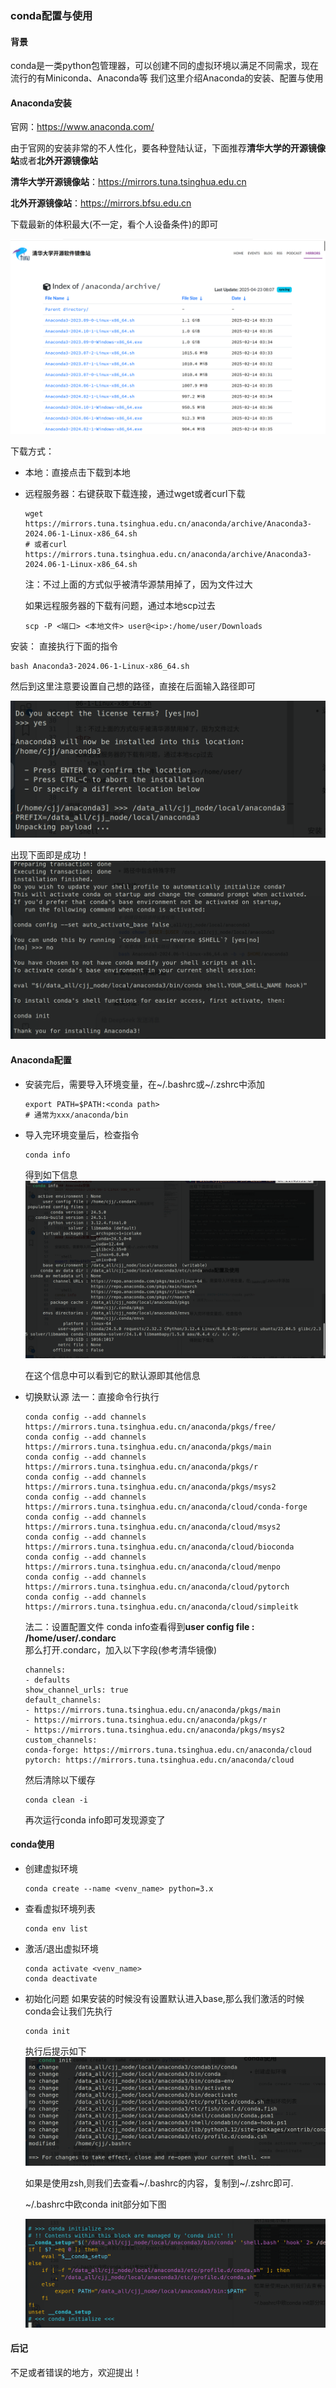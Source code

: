 ### conda配置与使用

#### 背景

conda是一类python包管理器，可以创建不同的虚拟环境以满足不同需求，现在流行的有Miniconda、Anaconda等
我们这里介绍Anaconda的安装、配置与使用

#### Anaconda安装

官网：https://www.anaconda.com/

由于官网的安装非常的不人性化，要各种登陆认证，下面推荐**清华大学的开源镜像站**或者**北外开源镜像站**

**清华大学开源镜像站**：https://mirrors.tuna.tsinghua.edu.cn

**北外开源镜像站**：https://mirrors.bfsu.edu.cn

下载最新的体积最大(不一定，看个人设备条件)的即可

![](images/a.png)

下载方式：

- 本地：直接点击下载到本地
- 远程服务器：右键获取下载连接，通过wget或者curl下载
  ```shell
  wget https://mirrors.tuna.tsinghua.edu.cn/anaconda/archive/Anaconda3-2024.06-1-Linux-x86_64.sh
  # 或者curl https://mirrors.tuna.tsinghua.edu.cn/anaconda/archive/Anaconda3-2024.06-1-Linux-x86_64.sh
  ```

  注：不过上面的方式似乎被清华源禁用掉了，因为文件过大
  <br>

  如果远程服务器的下载有问题，通过本地scp过去
  ```shell
  scp -P <端口> <本地文件> user@<ip>:/home/user/Downloads
  ```

安装：
直接执行下面的指令

```shell
bash Anaconda3-2024.06-1-Linux-x86_64.sh
```

然后到这里注意要设置自己想的路径，直接在后面输入路径即可

![](images/b.png)

出现下面即是成功！
![](images/c.png)

#### Anaconda配置

- 安装完后，需要导入环境变量，在~/.bashrc或~/.zshrc中添加

    ```shell
    export PATH=$PATH:<conda path>
    # 通常为xxx/anaconda/bin
    ```

- 导入完环境变量后，检查指令

    ```shell
    conda info
    ```

    得到如下信息
    ![](images/d.png)

    在这个信息中可以看到它的默认源即其他信息

- 切换默认源
  法一：直接命令行执行
  ```shell
  conda config --add channels https://mirrors.tuna.tsinghua.edu.cn/anaconda/pkgs/free/
  conda config --add channels https://mirrors.tuna.tsinghua.edu.cn/anaconda/pkgs/main
  conda config --add channels https://mirrors.tuna.tsinghua.edu.cn/anaconda/pkgs/r
  conda config --add channels https://mirrors.tuna.tsinghua.edu.cn/anaconda/pkgs/msys2
  conda config --add channels https://mirrors.tuna.tsinghua.edu.cn/anaconda/cloud/conda-forge
  conda config --add channels https://mirrors.tuna.tsinghua.edu.cn/anaconda/cloud/msys2 
  conda config --add channels https://mirrors.tuna.tsinghua.edu.cn/anaconda/cloud/bioconda
  conda config --add channels https://mirrors.tuna.tsinghua.edu.cn/anaconda/cloud/menpo
  conda config --add channels https://mirrors.tuna.tsinghua.edu.cn/anaconda/cloud/pytorch
  conda config --add channels https://mirrors.tuna.tsinghua.edu.cn/anaconda/cloud/simpleitk

  ```

  法二：设置配置文件
  conda info查看得到**user config file : /home/user/.condarc**  
  那么打开.condarc，加入以下字段(参考清华镜像)
  ```vim
  channels:
  - defaults
  show_channel_urls: true
  default_channels:
  - https://mirrors.tuna.tsinghua.edu.cn/anaconda/pkgs/main
  - https://mirrors.tuna.tsinghua.edu.cn/anaconda/pkgs/r
  - https://mirrors.tuna.tsinghua.edu.cn/anaconda/pkgs/msys2
  custom_channels:
  conda-forge: https://mirrors.tuna.tsinghua.edu.cn/anaconda/cloud
  pytorch: https://mirrors.tuna.tsinghua.edu.cn/anaconda/cloud
  ```
  然后清除以下缓存
  ```shell
  conda clean -i
  ```

  再次运行conda info即可发现源变了

#### conda使用

- 创建虚拟环境
  ```shell
  conda create --name <venv_name> python=3.x
  ```

- 查看虚拟环境列表
  ```shell
  conda env list
  ```

- 激活/退出虚拟环境
  ```shell
  conda activate <venv_name>
  conda deactivate
  ```

- 初始化问题
  如果安装的时候没有设置默认进入base,那么我们激活的时候conda会让我们先执行
  ```shell
  conda init
  ```
  执行后提示如下
  ![](images/e.png)

  如果是使用zsh,则我们去查看\~/.bashrc的内容，复制到\~/.zshrc即可.

  ~/.bashrc中欧conda init部分如下图

  ![](images/f.png)

#### 后记

不足或者错误的地方，欢迎提出！
